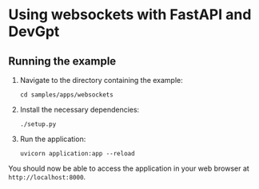 # Using websockets with FastAPI and DevGpt

## Running the example

1. Navigate to the directory containing the example:
    ```
    cd samples/apps/websockets
    ```

2. Install the necessary dependencies:
    ```
    ./setup.py
    ```

3. Run the application:
    ```
    uvicorn application:app --reload
    ```

You should now be able to access the application in your web browser at `http://localhost:8000`.

